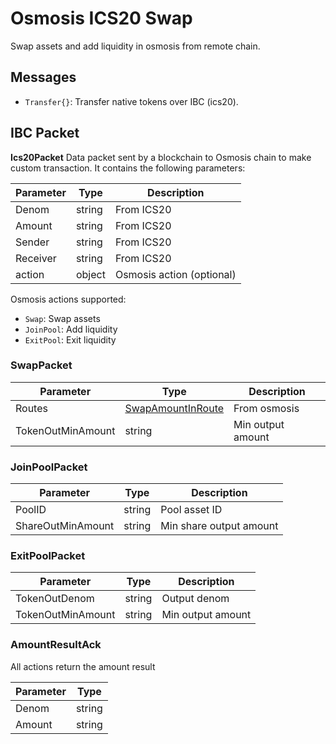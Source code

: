 # Osmosis ICS20 Swap

Swap assets and add liquidity in osmosis from remote chain.

## Messages

- `Transfer{}`: Transfer native tokens over IBC (ics20).

## IBC Packet

**Ics20Packet**
Data packet sent by a blockchain to Osmosis chain to make custom transaction. It contains the following parameters:

| Parameter | Type   | Description               |
|-----------|--------|---------------------------|
| Denom     | string | From ICS20                |
| Amount    | string | From ICS20                |
| Sender    | string | From ICS20                |
| Receiver  | string | From ICS20                |
| action    | object | Osmosis action (optional) |

Osmosis actions supported:

- `Swap`: Swap assets
- `JoinPool`: Add liquidity
- `ExitPool`: Exit liquidity


### SwapPacket

| Parameter         | Type                                                                                                             | Description       |
|-------------------|------------------------------------------------------------------------------------------------------------------|-------------------|
| Routes            | [SwapAmountInRoute](https://github.com/osmosis-labs/osmosis/blob/v6.2.0/proto/osmosis/gamm/v1beta1/tx.proto#L81) | From osmosis      |
| TokenOutMinAmount | string                                                                                                           | Min output amount |


### JoinPoolPacket

| Parameter         | Type   | Description             |
|-------------------|--------|-------------------------|
| PoolID            | string | Pool asset ID           |
| ShareOutMinAmount | string | Min share output amount |

### ExitPoolPacket

| Parameter         | Type   | Description       |
|-------------------|--------|-------------------|
| TokenOutDenom     | string | Output denom      |
| TokenOutMinAmount | string | Min output amount |


### AmountResultAck

All actions return the amount result

| Parameter | Type   |
|-----------|--------|
| Denom     | string |
| Amount    | string |




